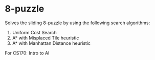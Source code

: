 # 8-puzzle

Solves the sliding 8-puzzle by using the following search algorithms:
1. Uniform Cost Search
2. A* with Misplaced Tile heuristic
3. A* with Manhattan Distance heuristic

For CS170: Intro to AI
